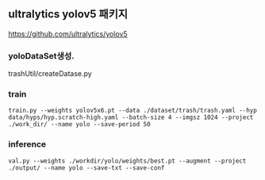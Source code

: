 ## ultralytics yolov5 패키지
https://github.com/ultralytics/yolov5

### yoloDataSet생성. 
trashUtil/createDatase.py


### train 
```
train.py --weights yolov5x6.pt --data ./dataset/trash/trash.yaml --hyp data/hyps/hyp.scratch-high.yaml --batch-size 4 --imgsz 1024 --project ./work_dir/ --name yolo --save-period 50
```

### inference 
```
val.py --weights ./workdir/yolo/weights/best.pt --augment --project ./output/ --name yolo --save-txt --save-conf
```

